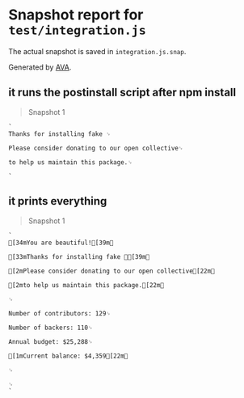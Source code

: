 # Snapshot report for `test/integration.js`

The actual snapshot is saved in `integration.js.snap`.

Generated by [AVA](https://ava.li).

## it runs the postinstall script after npm install

> Snapshot 1

    `                                                                                                                                               Thanks for installing fake ␊
                                                                                                                                         Please consider donating to our open collective␊
                                                                                                                                                to help us maintain this package.␊
                                                                                                                                                                 `

## it prints everything

> Snapshot 1

    `                                                                                                                                                    [34mYou are beautiful![39m␊
                                                                                                                                                  [33mThanks for installing fake 🙏[39m␊
                                                                                                                                         [2mPlease consider donating to our open collective[22m␊
                                                                                                                                                [2mto help us maintain this package.[22m␊
                                                                                                                                                                 ␊
                                                                                                                                                   Number of contributors: 129␊
                                                                                                                                                      Number of backers: 110␊
                                                                                                                                                      Annual budget: $25,288␊
                                                                                                                                                     [1mCurrent balance: $4,359[22m␊
                                                                                                                                                                 ␊
                                                                                                                                                                 ␊
    `